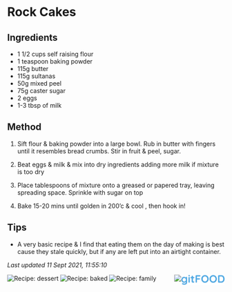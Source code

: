 # Rock Cakes

## Ingredients

- 1 1/2 cups self raising flour
- 1 teaspoon baking powder
- 115g butter
- 115g sultanas
- 50g mixed peel
- 75g caster sugar
- 2 eggs
- 1-3 tbsp of milk

## Method

1. Sift flour & baking powder into a large bowl. Rub in butter with fingers until it resembles bread crumbs. Stir in fruit & peel, sugar.

2. Beat eggs & milk & mix into dry ingredients adding more milk if mixture is too dry

3. Place tablespoons of mixture onto a greased or papered tray, leaving spreading space. Sprinkle with sugar on top

4. Bake 15-20 mins until golden in 200’c & cool , then hook in!

## Tips

- A very basic recipe & I find that eating them on the day of making is best cause they stale quickly, but if any are left put into an airtight container.

*Last updated 11 Sept 2021, 11:55:10*

<img src="../logo.png" width="20%" align="right" />

<img src="https://profile-counter.glitch.me/fexofenadine_rockcakes/count.svg" height="20" align="right" />

![Recipe: dessert](https://img.shields.io/badge/tag-dessert-blue.svg) ![Recipe: baked](https://img.shields.io/badge/tag-baked-blue.svg) ![Recipe: family](https://img.shields.io/badge/tag-family-blue.svg)